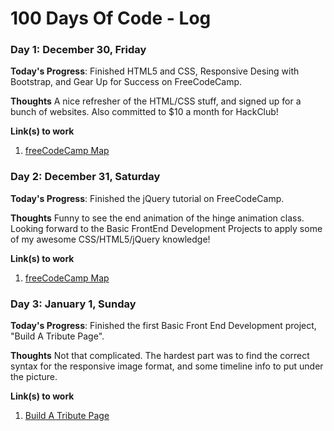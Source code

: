 # 100 Days Of Code - Log

<!--
### Day 0: February 30, 2016 (Example 1)
##### (delete me or comment me out)

**Today's Progress**: Fixed CSS, worked on canvas functionality for the app.

**Thoughts:** I really struggled with CSS, but, overall, I feel like I am slowly getting better at it. Canvas is still new for me, but I managed to figure out some basic functionality.

**Link to work:** [Calculator App](http://www.example.com)

### Day 0: February 30, 2016 (Example 2)
##### (delete me or comment me out)

**Today's Progress**: Fixed CSS, worked on canvas functionality for the app.

**Thoughts**: I really struggled with CSS, but, overall, I feel like I am slowly getting better at it. Canvas is still new for me, but I managed to figure out some basic functionality.

**Link(s) to work**: [Calculator App](http://www.example.com)
-->

### Day 1: December 30, Friday

**Today's Progress**: Finished HTML5 and CSS, Responsive Desing with Bootstrap, and Gear Up for Success on FreeCodeCamp.

**Thoughts** A nice refresher of the HTML/CSS stuff, and signed up for a bunch of websites. Also committed to $10 a month for HackClub!

**Link(s) to work**
1. [freeCodeCamp Map](https://www.freecodecamp.com/map)

### Day 2: December 31, Saturday

**Today's Progress**: Finished the jQuery tutorial on FreeCodeCamp.

**Thoughts** Funny to see the end animation of the hinge animation class. Looking forward to the Basic FrontEnd Development Projects to apply some of my awesome CSS/HTML5/jQuery knowledge!

**Link(s) to work**
1. [freeCodeCamp Map](https://www.freecodecamp.com/map)

### Day 3: January 1, Sunday

**Today's Progress**: Finished the first Basic Front End Development project, "Build A Tribute Page".

**Thoughts** Not that complicated. The hardest part was to find the correct syntax for the responsive image format, and some timeline info to put under the picture.

**Link(s) to work**
1. [Build A Tribute Page](http://codepen.io/ronaldb/full/WRedMR/)

